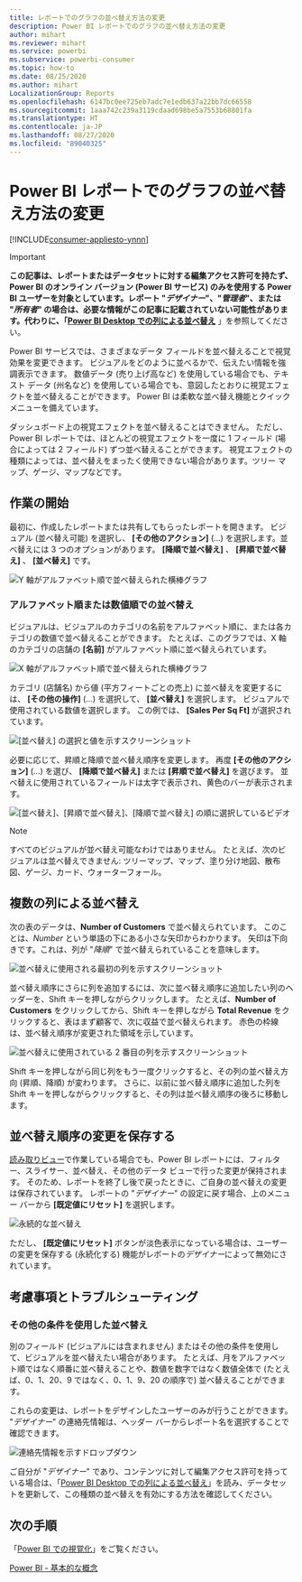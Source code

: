 ```yaml
---
title: レポートでのグラフの並べ替え方法の変更
description: Power BI レポートでのグラフの並べ替え方法の変更
author: mihart
ms.reviewer: mihart
ms.service: powerbi
ms.subservice: powerbi-consumer
ms.topic: how-to
ms.date: 08/25/2020
ms.author: mihart
LocalizationGroup: Reports
ms.openlocfilehash: 6147bc0ee725eb7adc7e1edb637a22bb7dc66558
ms.sourcegitcommit: 1aaa742c239a3119cdaad698be5a7553b68801fa
ms.translationtype: HT
ms.contentlocale: ja-JP
ms.lasthandoff: 08/27/2020
ms.locfileid: "89040325"
---
```

# <a name="change-how-a-chart-is-sorted-in-a-power-bi-report"></a>Power BI レポートでのグラフの並べ替え方法の変更

[!INCLUDE[consumer-appliesto-ynnn](../includes/consumer-appliesto-ynnn.md)]


> [!IMPORTANT]
> **この記事は、レポートまたはデータセットに対する編集アクセス許可を持たず、Power BI のオンライン バージョン (Power BI サービス) のみを使用する Power BI ユーザーを対象としています。レポート "*デザイナー*"、"*管理者*"、または "*所有者*" の場合は、必要な情報がこの記事に記載されていない可能性があります。代わりに、「[Power BI Desktop での列による並べ替え](../create-reports/desktop-sort-by-column.md)** 」を参照してください。

Power BI サービスでは、さまざまなデータ フィールドを並べ替えることで視覚効果を変更できます。 ビジュアルをどのように並べるかで、伝えたい情報を強調表示できます。 数値データ (売り上げ高など) を使用している場合でも、テキスト データ (州名など) を使用している場合でも、意図したとおりに視覚エフェクトを並べ替えることができます。 Power BI は柔軟な並べ替え機能とクイック メニューを備えています。 

ダッシュボード上の視覚エフェクトを並べ替えることはできません。 ただし、Power BI レポートでは、ほとんどの視覚エフェクトを一度に 1 フィールド (場合によっては 2 フィールド) ずつ並べ替えることができます。 視覚エフェクトの種類によっては、並べ替えをまったく使用できない場合があります。ツリー マップ、ゲージ、マップなどです。 

## <a name="get-started"></a>作業の開始

最初に、作成したレポートまたは共有してもらったレポートを開きます。 ビジュアル (並べ替え可能) を選択し、 **[その他のアクション]** (...) を選択します。並べ替えには 3 つのオプションがあります。 **[降順で並べ替え]** 、 **[昇順で並べ替え]** 、 **[並べ替え]** です。 
    

![Y 軸がアルファベット順で並べ替えられた横棒グラフ](media/end-user-change-sort/power-bi-actions.png)

### <a name="sort-alphabetically-or-numerically"></a>アルファベット順または数値順での並べ替え

ビジュアルは、ビジュアルのカテゴリの名前をアルファベット順に、または各カテゴリの数値で並べ替えることができます。 たとえば、このグラフでは、X 軸のカテゴリの店舗の **[名前]** がアルファベット順に並べ替えられています。

![X 軸がアルファベット順で並べ替えられた横棒グラフ](media/end-user-change-sort/powerbi-sort-category.png)

カテゴリ (店舗名) から値 (平方フィートごとの売上) に並べ替えを変更するには、 **[その他の操作]** (...) を選択して、 **[並べ替え]** を選択します。 ビジュアルで使用されている数値を選択します。  この例では、 **[Sales Per Sq Ft]** が選択されています。

![[並べ替え] の選択と値を示すスクリーンショット](media/end-user-change-sort/power-bi-sort-value.png)

必要に応じて、昇順と降順で並べ替え順序を変更します。  再度 **[その他のアクション]** (...) を選び、 **[降順で並べ替え]** または **[昇順で並べ替え]** を選びます。 並べ替えに使用されているフィールドは太字で表示され、黄色のバーが表示されます。

   ![[並べ替え]、[昇順で並べ替え]、[降順で並べ替え] の順に選択しているビデオ](media/end-user-change-sort/sort.gif)

> [!NOTE]
> すべてのビジュアルが並べ替え可能なわけではありません。 たとえば、次のビジュアルは並べ替えできません: ツリーマップ、マップ、塗り分け地図、散布図、ゲージ、カード、ウォーターフォール。

## <a name="sorting-by-multiple-columns"></a>複数の列による並べ替え
次の表のデータは、**Number of Customers** で並べ替えられています。  このことは、*Number* という単語の下にある小さな矢印からわかります。 矢印は下向きです。これは、列が "*降順*" で並べ替えられていることを意味します。

![並べ替えに使用される最初の列を示すスクリーンショット](media/end-user-change-sort/power-bi-sort-column.png)


並べ替え順序にさらに列を追加するには、次に並べ替え順序に追加したい列のヘッダーを、Shift キーを押しながらクリックします。 たとえば、**Number of Customers** をクリックしてから、Shift キーを押しながら **Total Revenue** をクリックすると、表はまず顧客で、次に収益で並べ替えられます。 赤色の枠線は、並べ替え順序が変更された領域を示しています。

![並べ替えに使用されている 2 番目の列を示すスクリーンショット](media/end-user-change-sort/power-bi-sort-second.png)

Shift キーを押しながら同じ列をもう一度クリックすると、その列の並べ替え方向 (昇順、降順) が変わります。 さらに、以前に並べ替え順序に追加した列を Shift キーを押しながらクリックすると、その列は並べ替え順序の後ろに移動します。


## <a name="saving-changes-you-make-to-sort-order"></a>並べ替え順序の変更を保存する
[読み取りビュー](end-user-reading-view.md)で作業している場合でも、Power BI レポートには、フィルター、スライサー、並べ替え、その他のデータ ビューで行った変更が保持されます。 そのため、レポートを終了し後で戻ったときに、ご自身の並べ替えの変更は保存されています。  レポートの "*デザイナー*" の設定に戻す場合、上のメニュー バーから **[既定値にリセット]** を選択します。 

![永続的な並べ替え](media/end-user-change-sort/power-bi-reset.png)

ただし、 **[既定値にリセット]** ボタンが淡色表示になっている場合は、ユーザーの変更を保存する (永続化する) 機能がレポートの*デザイナー*によって無効にされています。

<a name="other"></a>
## <a name="considerations-and-troubleshooting"></a>考慮事項とトラブルシューティング

### <a name="sorting-using-other-criteria"></a>その他の条件を使用した並べ替え
別のフィールド (ビジュアルには含まれません) またはその他の条件を使用して、ビジュアルを並べ替えたい場合があります。  たとえば、月をアルファベット順ではなく順番に並べ替えることや、数値を数字ではなく数値全体で (たとえば、0、1、20、9 ではなく、0、1、9、20 の順序で) 並べ替えることができます。  

これらの変更は、レポートをデザインしたユーザーのみが行うことができます。 "*デザイナー*" の連絡先情報は、ヘッダー バーからレポート名を選択することで確認できます。

![連絡先情報を示すドロップダウン](media/end-user-change-sort/power-bi-header.png)

ご自分が "*デザイナー*" であり、コンテンツに対して編集アクセス許可を持っている場合は、「[Power BI Desktop での列による並べ替え](../create-reports/desktop-sort-by-column.md)」を読み、データセットを更新して、この種類の並べ替えを有効にする方法を確認してください。

## <a name="next-steps"></a>次の手順
「[Power BI での視覚化](end-user-visualizations.md)」をご覧ください。

[Power BI - 基本的な概念](end-user-basic-concepts.md)
